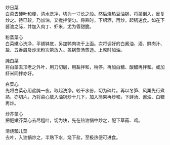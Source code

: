 炒日菜  
白菜去硬叶和梗，清水洗净，切为一寸长之段。然后烧热豆油锅，将菜倒入，反复炒之。待已软，乃加油，又搅拌使匀。将熟时，下绍酒，再炒。起锅速食。如在下酱油之际，并加入肉丁、虾米，尤为香甜脆。  

粉蒸菜心  
白菜嫩心洗净，平铺钵底，另加鸭肉块于上面。次将调好的白酱油、酒、鲜肉汁、盐、五香屑及炒米粉次第放入。盖锅蒸汤蒸透。上席时加油。  

腌白菜  
将白菜去顶老之外叶，用刀切层，用盐拌和，稍停。再加白糖、酸醋再拌和。或加虾米同拌亦好。  

白菜心  
先将白菜心用盐腌一夜，取起洗净，较干水份，切为碎片。再以冬笋、风栗先行煮熟，亦切片。乃将菜心放入油锅炒十几下，加入简果再炒和，下鲜汤、酱油、白糖再炒。  

炒芥菜心  
把肥嫩芥菜心去尽粗叶，切为块，先在热油锅中炒之，配下草菇、鸡。  

清烧瓢儿菜  
去叶，入油锅炒之，半熟下水，烧下盐，至极热便可进食。